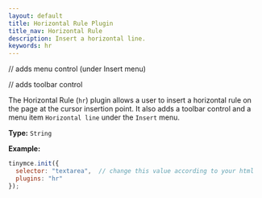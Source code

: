 ```yaml
---
layout: default
title: Horizontal Rule Plugin
title_nav: Horizontal Rule
description: Insert a horizontal line.
keywords: hr
---
```


// adds menu control (under Insert menu)

// adds toolbar control

The Horizontal Rule (`hr`) plugin allows a user to insert a horizontal rule on the page at the cursor insertion point. It also adds a toolbar control and a menu item `Horizontal line` under the `Insert` menu.

**Type:** `String`

**Example:**

```js
tinymce.init({
  selector: "textarea",  // change this value according to your html
  plugins: "hr"
});
```
